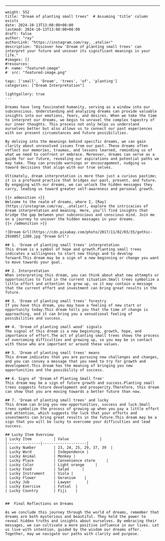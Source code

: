 ---
    weight: 552
    title: "Dream of planting small trees"  # Assuming 'title' column exists
    date: 2024-10-13T13:08:00+08:00
    lastmod: 2024-10-13T13:08:00+08:00
    draft: false
    author: "ray"
    authorLink: "https://instagram.com/ray._.atelier"
    description: "Discover how 'Dream of planting small trees' can interpret your future and uncover its significant meanings in your life."
    #images: []
    #resources:
    #- name: "featured-image"
    #  src: "featured-image.png"
    
    tags: ['small', 'Dream', 'trees', 'of', 'planting']
    categories: ["Dream Interpretation"]
    
    lightgallery: true
    ---
    
    Dreams have long fascinated humanity, serving as a window into our subconscious. Understanding and analyzing dreams can provide valuable insights into our emotions, fears, and desires. When we take the time to interpret our dreams, we begin to unravel the complex tapestry of our inner thoughts. This process not only helps us understand ourselves better but also allows us to connect our past experiences with our present circumstances and future possibilities.
    
    By delving into the meanings behind specific dreams, we can gain clarity about unresolved issues from our past. These dreams often reflect our memories, traumas, and lessons learned, reminding us of what we need to confront or embrace. Moreover, dreams can serve as a guide for our future, revealing our aspirations and potential paths we may take. They can provide warnings or encouragement, nudging us toward decisions that align with our true selves.
    
    Ultimately, dream interpretation is more than just a curious pastime; it is a profound practice that bridges our past, present, and future. By engaging with our dreams, we can unlock the hidden messages they carry, leading us toward greater self-awareness and personal growth.
    
    {{< admonition >}}
    Welcome to the realm of dreams, where I, [Ray](https://instagram.com/ray._.atelier), explore the intricacies of dream interpretation and meaning. Here, you’ll find insights that bridge the gap between your subconscious and conscious mind. Join me on a journey to uncover the hidden messages in your dreams.
    {{< /admonition >}}
    
    ![Dream Grl](https://cdn.pixabay.com/photo/2017/11/02/03/35/gothic-2910057_1280.jpg "Dream Grl")
    
    ## 1. 'Dream of planting small trees' interpretation
    This dream is a symbol of hope and growth.Planting small trees indicates a willingness to start new things and to develop forward.This dream may be a sign of a new beginning or change you want to move towards your goal.
    
    ## 2. Interpretation
    When interpreting this dream, you can think about what new attempts or opportunities to find in the current situation.Small trees symbolize a little effort and attention to grow up, so it may contain a message that the current effort and investment can bring great results in the future.
    
    ## 3. 'Dream of planting small trees' forestry
    If you have this dream, you may have a feeling of new start or opportunity today.This dream tells you that the time of change is approaching, and it can bring you a sensational feeling of possibilities and success.
    
    ## 4. 'Dream of planting small wood' signals
    The signal of this dream is a new beginning, growth, hope, and importance of effort.The act of planting small trees shows the process of overcoming difficulties and growing up, so you may be in contact with those who are important or around these values.
    
    ## 5. 'Dream of planting small trees' means
    This dream indicates that you are pursuing new challenges and changes, and you can convey a message that you need to try for growth and development.This dream has the meaning of bringing you new opportunities and the possibility of success.
    
    ## 6. Signs of 'Dream of Planting Small Tree'
    This dream may be a sign of future growth and success.Planting small trees suggests future development and prosperity.Therefore, this dream can show that you are moving towards a better future than now.
    
    ## 7. 'Dream of planting small trees' and lucky
    This dream can bring you new opportunities, success and luck.Small trees symbolize the process of growing up when you pay a little effort and attention, which suggests the luck that your efforts and investments can bring great results in the future.This dream may be a sign that you will be lucky to overcome your difficulties and lead success.
    
    ## Lucky Item Overview
    | Lucky Item          | Value              |
    |---------------|--------------------|
    | Lucky Number        | 23, 24, 25, 29, 37, 39  |
    | Lucky Word          | Independence |
    | Lucky Animal        | Monkey |
    | Lucky Place         | Convenience store     |
    | Lucky Color         | Light orange     |
    | Lucky Food          | Salad      |
    | Lucky Instrument    | Viola |
    | Lucky Flower        | Geranium    |
    | Lucky Job           | Lawyer       |
    | Lucky Exercise      | Futsal  |
    | Lucky Country       | Fiji    |
    
    
    ##  Final Reflections on Dreams
    
    As we conclude this journey through the world of dreams, remember that dreams are both mysterious and beautiful. They hold the power to reveal hidden truths and insights about ourselves. By embracing their messages, we can cultivate a more positive influence in our lives. Let us live with intention, guided by the wisdom our dreams offer. Together, may we navigate our paths with clarity and purpose.
    